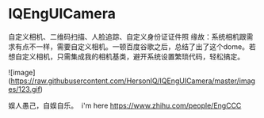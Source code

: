 # IQEngUICamera
自定义相机、二维码扫描、人脸追踪、自定义身份证证件照
缘故：系统相机跟需求有点不一样，需要自定义相机。一顿百度谷歌之后，总结了出了这个dome。若想自定义相机，只需集成我的相机基类，避开系统设置繁琐代码，轻松搞定。

![image] (https://raw.githubusercontent.com/HersonIQ/IQEngUICamera/master/images/123.gif)

娱人愚己，自娱自乐。  i'm here https://www.zhihu.com/people/EngCCC
